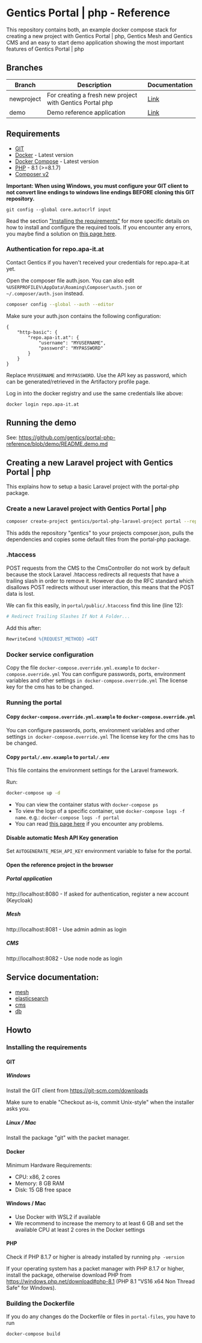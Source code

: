 # Gentics Portal | php - Reference

This repository contains both, an example docker compose stack for creating a new project with Gentics Portal | php, Gentics Mesh and Gentics CMS and an easy to start demo application showing the most important features of Gentics Portal | php

## Branches

| Branch     | Description       |  Documentation |
|------------|-------------------| ---------------|
| newproject | For creating a fresh new project with Gentics Portal php | [Link](#creating-a-new-laravel-project-with-gentics-portal--php) |
| demo       | Demo reference application | [Link](README.demo.md) |

## Requirements

* [GIT](https://git-scm.com/download/win)
* [Docker](https://docs.docker.com/install/) - Latest version
* [Docker Compose](https://docs.docker.com/compose/install/) - Latest version
* [PHP](http://php.net/downloads.php) - 8.1 (>=8.1.7)
* [Composer v2](https://getcomposer.org/doc/00-intro.md)

**Important: When using Windows, you must configure your GIT client to not convert line endings to windows line endings BEFORE cloning this GIT repository.**

```
git config --global core.autocrlf input
```

Read the section ["Installing the requirements"](#installing-the-requirements) for more specific details on how to install and configure the required tools.
If you encounter any errors, you maybe find a solution on [this page here](https://github.com/gentics/cms-compose/wiki/Common-problems-&-FAQ).

### Authentication for repo.apa-it.at

Contact Gentics if you haven't received your credentials for repo.apa-it.at yet.

Open the composer file auth.json. You can also edit `%USERPROFILE%\AppData\Roaming\Composer\auth.json` or `~/.composer/auth.json` instead.

```bash
composer config --global --auth --editor
```

Make sure your auth.json contains the following configuration:

```
{
    "http-basic": {
        "repo.apa-it.at": {
            "username": "MYUSERNAME",
            "password": "MYPASSWORD"
        }
    }
}
```

Replace `MYUSERNAME` and `MYPASSWORD`. Use the API key as password, which can be generated/retrieved in the Artifactory profile page.

Log in into the docker registry and use the same credentials like above:

```
docker login repo.apa-it.at
```

## Running the demo

See: https://github.com/gentics/portal-php-reference/blob/demo/README.demo.md

## Creating a new Laravel project with Gentics Portal | php

This explains how to setup a basic Laravel project with the portal-php package.

### Create a new Laravel project with Gentics Portal | php

```bash
composer create-project gentics/portal-php-laravel-project portal --repository-url "https://repo.apa-it.at/api/composer/php"
```

This adds the repository "gentics" to your projects composer.json, pulls the dependencies and copies some default files from the portal-php package.

### .htaccess

POST requests from the CMS to the CmsController do not work by default because the stock Laravel .htaccess redirects all requests that have a trailing slash in order to remove it.
However due do the RFC standard which disallows POST redirects without user interaction, this means that the POST data is lost.

We can fix this easily, in `portal/public/.htaccess` find this line (line 12):

```apache
# Redirect Trailing Slashes If Not A Folder...
```

Add this after:

```apache
RewriteCond %{REQUEST_METHOD} =GET
```

### Docker service configuration

Copy the file `docker-compose.override.yml.example` to `docker-compose.override.yml`
You can configure passwords, ports, environment variables and other settings `in docker-compose.override.yml`
The license key for the cms has to be changed.

### Running the portal

#### Copy `docker-compose.override.yml.example` to `docker-compose.override.yml`

You can configure passwords, ports, environment variables and other settings `in docker-compose.override.yml`
The license key for the cms has to be changed.

#### Copy `portal/.env.example` to `portal/.env`

This file contains the environment settings for the Laravel framework.

Run:

```bash
docker-compose up -d
```

* You can view the container status with `docker-compose ps`
* To view the logs of a specific container, use `docker-compose logs -f name`. e.g.: `docker-compose logs -f portal`
* You can read [this page here](https://github.com/gentics/cms-compose/wiki/Common-problems-&-FAQ) if you encounter any problems.

#### Disable automatic Mesh API Key generation

Set `AUTOGENERATE_MESH_API_KEY` environment variable to false for the portal.

#### Open the reference project in the browser

##### Portal application

http://localhost:8080 - If asked for authentication, register a new account (Keycloak)

##### Mesh

http://localhost:8081 - Use admin admin as login

##### CMS

http://localhost:8082 - Use node node as login

## Service documentation:

* [mesh](https://getmesh.io/docs/beta/administration-guide.html#_environment_variables)
* [elasticsearch](https://www.elastic.co/guide/en/elasticsearch/reference/current/docker.html)
* [cms](https://hub.docker.com/r/gentics/cms/)
* [db](https://hub.docker.com/_/mariadb/)

## Howto

### Installing the requirements

#### GIT

##### Windows

Install the GIT client from https://git-scm.com/downloads

Make sure to enable "Checkout as-is, commit Unix-style" when the installer asks you.

##### Linux / Mac ####

Install the package "git" with the packet manager.

#### Docker

Minimum Hardware Requirements:
- CPU: x86, 2 cores
- Memory: 8 GB RAM
- Disk: 15 GB free space

#### Windows / Mac ####

* Use Docker with WSL2 if available
* We recommend to increase the memory to at least 6 GB and set the available CPU at least 2 cores in the Docker settings

#### PHP

Check if PHP 8.1.7 or higher is already installed by running `php -version`

If your operating system has a packet manager with PHP 8.1.7 or higher, install the package, otherwise download PHP from https://windows.php.net/download#php-8.1 (PHP 8.1 "VS16 x64 Non Thread Safe" for Windows).

### Building the Dockerfile

If you do any changes do the Dockerfile or files in `portal-files`, you have to run

```bash
docker-compose build
```